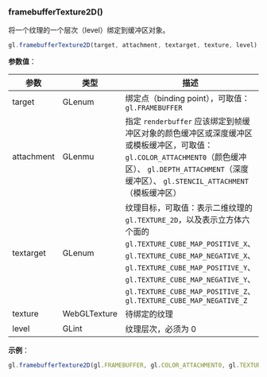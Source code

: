### framebufferTexture2D()

将一个纹理的一个层次（level）绑定到缓冲区对象。

```js
gl.framebufferTexture2D(target, attachment, textarget, texture, level)
```

**参数值**：

|参数|类型|描述|
|-|-|-|
|target|GLenum|绑定点（binding point），可取值：`gl.FRAMEBUFFER`|
|attachment|GLenmu|指定 `renderbuffer` 应该绑定到帧缓冲区对象的颜色缓冲区或深度缓冲区或模板缓冲区，可取值：`gl.COLOR_ATTACHMENT0`（颜色缓冲区）、 `gl.DEPTH_ATTACHMENT`（深度缓冲区）、 `gl.STENCIL_ATTACHMENT`（模板缓冲区）|
|textarget|GLenum|纹理目标，可取值：表示二维纹理的 `gl.TEXTURE_2D`，以及表示立方体六个面的 `gl.TEXTURE_CUBE_MAP_POSITIVE_X`、 `gl.TEXTURE_CUBE_MAP_NEGATIVE_X`、 `gl.TEXTURE_CUBE_MAP_POSITIVE_Y`、 `gl.TEXTURE_CUBE_MAP_NEGATIVE_Y`、 `gl.TEXTURE_CUBE_MAP_POSITIVE_Z`、 `gl.TEXTURE_CUBE_MAP_NEGATIVE_Z`|
|texture|WebGLTexture|待绑定的纹理|
|level|GLint|纹理层次，必须为 0|

**示例**：

```js
gl.framebufferTexture2D(gl.FRAMEBUFFER, gl.COLOR_ATTACHMENT0, gl.TEXTURE_2D, texture, 0);
```
